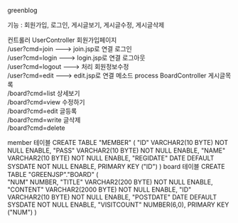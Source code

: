 greenblog 

기능 : 회원가입, 로그인, 게시글보기, 게시글수정, 게시글삭제

컨트롤러 
UserController
회원가입페이지    
/user?cmd=join      ---> join.jsp로 연결
로그인              
/user?cmd=login     ---> login.jsp로 연결
로그아웃           
/user?cmd=logout    ---> 처리
회원정보수정      
/user?cmd=edit      ---> edit.jsp로 연결 
메소드 process
BoardController
게시글목록      
/board?cmd=list
상세보기         
/board?cmd=view
수정하기         
/board?cmd=edit
글등록            
/board?cmd=write
글삭제            
/board?cmd=delete

member 테이블
CREATE TABLE "MEMBER" (	
	"ID" VARCHAR2(10 BYTE) NOT NULL ENABLE, 
	"PASS" VARCHAR2(10 BYTE) NOT NULL ENABLE, 
	"NAME" VARCHAR2(10 BYTE) NOT NULL ENABLE, 
	"REGIDATE" DATE DEFAULT SYSDATE NOT NULL ENABLE, 
	 PRIMARY KEY ("ID")
)
board 테이블
CREATE TABLE "GREENJSP"."BOARD" (	
	"NUM" NUMBER, 
	"TITLE" VARCHAR2(200 BYTE) NOT NULL ENABLE, 
	"CONTENT" VARCHAR2(2000 BYTE) NOT NULL ENABLE, 
	"ID" VARCHAR2(10 BYTE) NOT NULL ENABLE, 
	"POSTDATE" DATE DEFAULT SYSDATE NOT NULL ENABLE, 
	"VISITCOUNT" NUMBER(6,0), 
	 PRIMARY KEY ("NUM")
)
